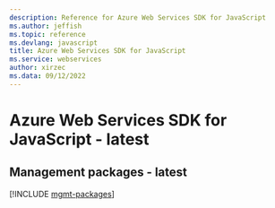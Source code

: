 ```yaml
---
description: Reference for Azure Web Services SDK for JavaScript
ms.author: jeffish
ms.topic: reference
ms.devlang: javascript
title: Azure Web Services SDK for JavaScript
ms.service: webservices
author: xirzec
ms.data: 09/12/2022
---
```

# Azure Web Services SDK for JavaScript - latest

## Management packages - latest
[!INCLUDE [mgmt-packages](web-services-mgmt-index.md)]